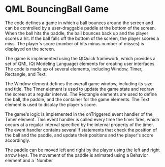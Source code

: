 # QML BouncingBall Game
The code defines a game in which a ball bounces around the screen and can be controlled by a user-draggable paddle at the bottom of the screen. 
When the ball hits the paddle, the ball bounces back up and the player scores a hit. 
If the ball falls off the bottom of the screen, the player scores a miss. 
The player's score (number of hits minus number of misses) is displayed on the screen.

The game is implemented using the QtQuick framework, which provides a set of QML (Qt Modeling Language) elements for creating user interfaces. 
The code is made up of several elements, including Window, Timer, Rectangle, and Text.

The Window element defines the overall game window, including its size and title. 
The Timer element is used to update the game state and redraw the screen at a regular interval. 
The Rectangle elements are used to define the ball, the paddle, and the container for the game elements. 
The Text element is used to display the player's score.

The game's logic is implemented in the onTriggered event handler of the Timer element. 
This event handler is called every time the timer fires, which occurs at a regular interval specified by the interval property of the timer. 
The event handler contains several if statements that check the position of the ball and the paddle, and update their positions and the player's score accordingly.

The paddle can be moved left and right by the player using the left and right arrow keys. 
The movement of the paddle is animated using a Behavior element and a `Number
